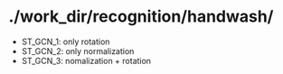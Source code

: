 # ./work_dir/recognition/handwash/
* ST_GCN_1: only rotation
* ST_GCN_2: only normalization
* ST_GCN_3: nomalization + rotation